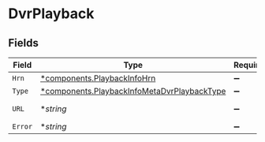 # DvrPlayback


## Fields

| Field                                                                                                     | Type                                                                                                      | Required                                                                                                  | Description                                                                                               | Example                                                                                                   |
| --------------------------------------------------------------------------------------------------------- | --------------------------------------------------------------------------------------------------------- | --------------------------------------------------------------------------------------------------------- | --------------------------------------------------------------------------------------------------------- | --------------------------------------------------------------------------------------------------------- |
| `Hrn`                                                                                                     | [*components.PlaybackInfoHrn](../../models/components/playbackinfohrn.md)                                 | :heavy_minus_sign:                                                                                        | N/A                                                                                                       | MP4                                                                                                       |
| `Type`                                                                                                    | [*components.PlaybackInfoMetaDvrPlaybackType](../../models/components/playbackinfometadvrplaybacktype.md) | :heavy_minus_sign:                                                                                        | N/A                                                                                                       | html5/video/mp4                                                                                           |
| `URL`                                                                                                     | **string*                                                                                                 | :heavy_minus_sign:                                                                                        | N/A                                                                                                       | https://asset-cdn.lp-playback.monster/hls/1bde4o2i6xycudoy/static360p0.mp4                                |
| `Error`                                                                                                   | **string*                                                                                                 | :heavy_minus_sign:                                                                                        | N/A                                                                                                       |                                                                                                           |